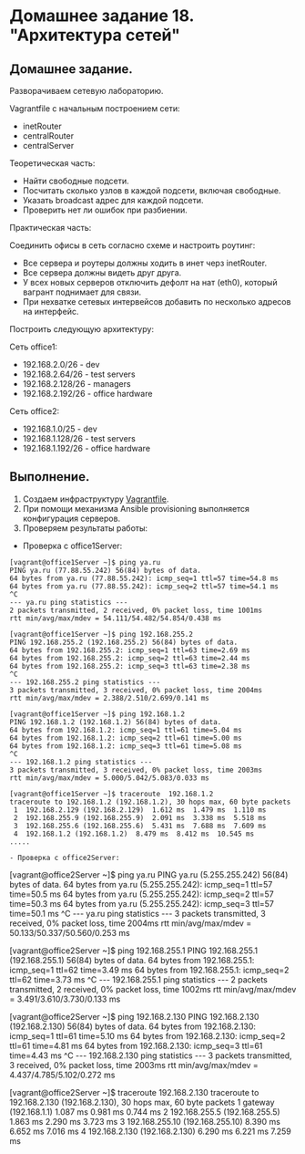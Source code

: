 # Домашнее задание 18. "Архитектура сетей"

## Домашнее задание.

Разворачиваем сетевую лабораторию.

Vagrantfile с начальным построением сети:

- inetRouter
- centralRouter
- centralServer

Теоретическая часть:

- Найти свободные подсети.
- Посчитать сколько узлов в каждой подсети, включая свободные.
- Указать broadcast адрес для каждой подсети.
- Проверить нет ли ошибок при разбиении.

Практическая часть:

Соединить офисы в сеть согласно схеме и настроить роутинг:

- Все сервера и роутеры должны ходить в инет черз inetRouter.
- Все сервера должны видеть друг друга.
- У всех новых серверов отключить дефолт на нат (eth0), который вагрант поднимает для связи.
- При нехватке сетевых интервейсов добавить по несколько адресов на интерфейс.

Построить следующую архитектуру:

Сеть office1:

- 192.168.2.0/26 - dev
- 192.168.2.64/26 - test servers
- 192.168.2.128/26 - managers
- 192.168.2.192/26 - office hardware

Сеть office2:

- 192.168.1.0/25 - dev
- 192.168.1.128/26 - test servers
- 192.168.1.192/26 - office hardware



## Выполнение.

1. Создаем инфраструктуру [Vagrantfile](Vagrantfile).
2. При помощи механизма Ansible provisioning выполняется конфигурация серверов.
3. Проверяем результаты работы:

- Проверка с office1Server:

```
[vagrant@office1Server ~]$ ping ya.ru
PING ya.ru (77.88.55.242) 56(84) bytes of data.
64 bytes from ya.ru (77.88.55.242): icmp_seq=1 ttl=57 time=54.8 ms
64 bytes from ya.ru (77.88.55.242): icmp_seq=2 ttl=57 time=54.1 ms
^C
--- ya.ru ping statistics ---
2 packets transmitted, 2 received, 0% packet loss, time 1001ms
rtt min/avg/max/mdev = 54.111/54.482/54.854/0.438 ms

[vagrant@office1Server ~]$ ping 192.168.255.2
PING 192.168.255.2 (192.168.255.2) 56(84) bytes of data.
64 bytes from 192.168.255.2: icmp_seq=1 ttl=63 time=2.69 ms
64 bytes from 192.168.255.2: icmp_seq=2 ttl=63 time=2.44 ms
64 bytes from 192.168.255.2: icmp_seq=3 ttl=63 time=2.38 ms
^C
--- 192.168.255.2 ping statistics ---
3 packets transmitted, 3 received, 0% packet loss, time 2004ms
rtt min/avg/max/mdev = 2.388/2.510/2.699/0.141 ms

[vagrant@office1Server ~]$ ping 192.168.1.2
PING 192.168.1.2 (192.168.1.2) 56(84) bytes of data.
64 bytes from 192.168.1.2: icmp_seq=1 ttl=61 time=5.04 ms
64 bytes from 192.168.1.2: icmp_seq=2 ttl=61 time=5.00 ms
64 bytes from 192.168.1.2: icmp_seq=3 ttl=61 time=5.08 ms
^C
--- 192.168.1.2 ping statistics ---
3 packets transmitted, 3 received, 0% packet loss, time 2003ms
rtt min/avg/max/mdev = 5.000/5.042/5.083/0.033 ms

[vagrant@office1Server ~]$ traceroute  192.168.1.2
traceroute to 192.168.1.2 (192.168.1.2), 30 hops max, 60 byte packets
 1  192.168.2.129 (192.168.2.129)  1.612 ms  1.479 ms  1.110 ms
 2  192.168.255.9 (192.168.255.9)  2.091 ms  3.338 ms  5.518 ms
 3  192.168.255.6 (192.168.255.6)  5.431 ms  7.688 ms  7.609 ms
 4  192.168.1.2 (192.168.1.2)  8.479 ms  8.412 ms  10.545 ms
.....

- Проверка с office2Server:

````
[vagrant@office2Server ~]$ ping ya.ru
PING ya.ru (5.255.255.242) 56(84) bytes of data.
64 bytes from ya.ru (5.255.255.242): icmp_seq=1 ttl=57 time=50.5 ms
64 bytes from ya.ru (5.255.255.242): icmp_seq=2 ttl=57 time=50.3 ms
64 bytes from ya.ru (5.255.255.242): icmp_seq=3 ttl=57 time=50.1 ms
^C
--- ya.ru ping statistics ---
3 packets transmitted, 3 received, 0% packet loss, time 2004ms
rtt min/avg/max/mdev = 50.133/50.337/50.560/0.253 ms
 
[vagrant@office2Server ~]$ ping 192.168.255.1
PING 192.168.255.1 (192.168.255.1) 56(84) bytes of data.
64 bytes from 192.168.255.1: icmp_seq=1 ttl=62 time=3.49 ms
64 bytes from 192.168.255.1: icmp_seq=2 ttl=62 time=3.73 ms
^C
--- 192.168.255.1 ping statistics ---
2 packets transmitted, 2 received, 0% packet loss, time 1002ms
rtt min/avg/max/mdev = 3.491/3.610/3.730/0.133 ms

[vagrant@office2Server ~]$ ping 192.168.2.130
PING 192.168.2.130 (192.168.2.130) 56(84) bytes of data.
64 bytes from 192.168.2.130: icmp_seq=1 ttl=61 time=5.10 ms
64 bytes from 192.168.2.130: icmp_seq=2 ttl=61 time=4.81 ms
64 bytes from 192.168.2.130: icmp_seq=3 ttl=61 time=4.43 ms
^C
--- 192.168.2.130 ping statistics ---
3 packets transmitted, 3 received, 0% packet loss, time 2003ms
rtt min/avg/max/mdev = 4.437/4.785/5.102/0.272 ms

[vagrant@office2Server ~]$ traceroute 192.168.2.130
traceroute to 192.168.2.130 (192.168.2.130), 30 hops max, 60 byte packets
 1  gateway (192.168.1.1)  1.087 ms  0.981 ms  0.744 ms
 2  192.168.255.5 (192.168.255.5)  1.863 ms  2.290 ms  3.723 ms
 3  192.168.255.10 (192.168.255.10)  8.390 ms  6.652 ms  7.016 ms
 4  192.168.2.130 (192.168.2.130)  6.290 ms  6.221 ms  7.259 ms
````
